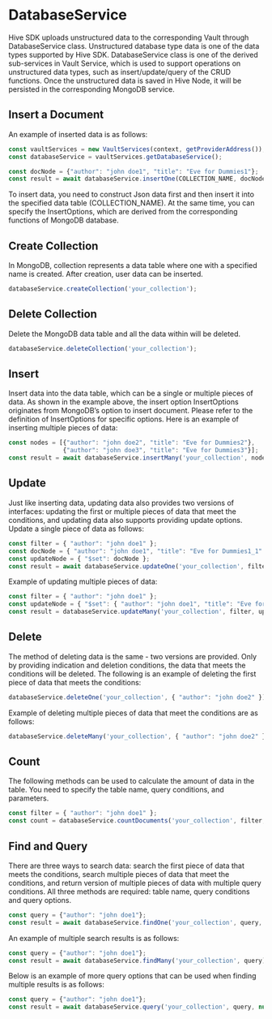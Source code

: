 # DatabaseService

Hive SDK uploads unstructured data to the corresponding Vault through DatabaseService class. Unstructured database type data is one of the data types supported by Hive SDK. DatabaseService class is one of the derived sub-services in Vault Service, which is used to support operations on unstructured data types, such as insert/update/query of the CRUD functions. Once the unstructured data is saved in Hive Node, it will be persisted in the corresponding MongoDB service.

## Insert a Document

An example of inserted data is as follows:

```javascript
const vaultServices = new VaultServices(context, getProviderAddress());
const databaseService = vaultServices.getDatabaseService();

const docNode = {"author": "john doe1", "title": "Eve for Dummies1"};
const result = await databaseService.insertOne(COLLECTION_NAME, docNode, new InsertOptions(false, false, true));
```

To insert data, you need to construct Json data first and then insert it into the specified data table (COLLECTION\_NAME). At the same time, you can specify the InsertOptions, which are derived from the corresponding functions of MongoDB database.

## Create Collection

In MongoDB, collection represents a data table where one with a specified name is created. After creation, user data can be inserted.

```javascript
databaseService.createCollection('your_collection');
```

## Delete Collection

Delete the MongoDB data table and all the data within will be deleted.

```javascript
databaseService.deleteCollection('your_collection');
```

## Insert

Insert data into the data table, which can be a single or multiple pieces of data. As shown in the example above, the insert option InsertOptions originates from MongoDB’s option to insert document. Please refer to the definition of InsertOptions for specific options. Here is an example of inserting multiple pieces of data:

```javascript
const nodes = [{"author": "john doe2", "title": "Eve for Dummies2"},
               {"author": "john doe3", "title": "Eve for Dummies3"}];
const result = await databaseService.insertMany('your_collection', nodes, new InsertOptions(false, true));
```

## Update

Just like inserting data, updating data also provides two versions of interfaces: updating the first or multiple pieces of data that meet the conditions, and updating data also supports providing update options. Update a single piece of data as follows:

```javascript
const filter = { "author": "john doe1" };
const docNode = { "author": "john doe1", "title": "Eve for Dummies1_1" };
const updateNode = { "$set": docNode };
const result = await databaseService.updateOne('your_collection', filter, updateNode, new UpdateOptions(false, true));
```

Example of updating multiple pieces of data:

```javascript
const filter = { "author": "john doe1" };
const updateNode = { "$set": { "author": "john doe1", "title": "Eve for Dummies1_2" } };
const result = databaseService.updateMany('your_collection', filter, updateNode, new UpdateOptions(false, true));
```

## Delete

The method of deleting data is the same - two versions are provided. Only by providing indication and deletion conditions, the data that meets the conditions will be deleted. The following is an example of deleting the first piece of data that meets the conditions:

```javascript
databaseService.deleteOne('your_collection', { "author": "john doe2" });
```

Example of deleting multiple pieces of data that meet the conditions are as follows:

```javascript
databaseService.deleteMany('your_collection', { "author": "john doe2" });
```

## Count

The following methods can be used to calculate the amount of data in the table. You need to specify the table name, query conditions, and parameters.

```javascript
const filter = { "author": "john doe1" };
const count = databaseService.countDocuments('your_collection', filter, new CountOptions());
```

## Find and Query

There are three ways to search data: search the first piece of data that meets the conditions, search multiple pieces of data that meet the conditions, and return version of multiple pieces of data with multiple query conditions. All three methods are required: table name, query conditions and query options.

```javascript
const query = {"author": "john doe1"};
const result = await databaseService.findOne('your_collection', query, new FindOptions());
```

An example of multiple search results is as follows:

```javascript
const query = {"author": "john doe1"};
const result = await databaseService.findMany('your_collection', query);
```

Below is an example of more query options that can be used when finding multiple results is as follows:

```javascript
const query = {"author": "john doe1"};
const result = await databaseService.query('your_collection', query, null);
```
